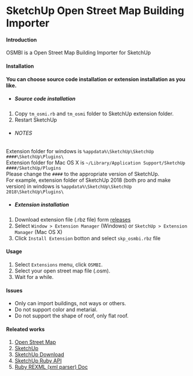 # SketchUp Open Street Map Building Importer

#### Introduction
OSMBI is a Open Street Map Building Importer for SketchUp


#### Installation

**You can choose source code installation or extension installation as you like.**

- ##### Source code installation

1. Copy `tm_osmi.rb` and `tm_osmi` folder to SketchUp extension folder.
2. Restart SketchUp

- ###### NOTES
Extension folder for windows is `%appdata%\SketchUp\SketchUp ####\SketchUp\Plugins\`  
Extension folder for Mac OS X is `~/Library/Application Support/SketchUp ####/SketchUp/Plugins`  
Please change the `####` to the appropriate version of SketchUp.  
For example, extension folder of SketchUp 2018 (both pro and make version) in windows is `%appdata%\SketchUp\SketchUp 2018\SketchUp\Plugins\`

- ##### Extension installation
1. Download extension file (.rbz file) form [releases](../../releases)
2. Select `Window > Extension Manager` (Windows) or `SketchUp > Extension Manager` (Mac OS X)
3. Click `Install Extension` botton and select `skp_osmbi.rbz` file


#### Usage

1. Select `Extensions` menu, click `OSMBI`.
2. Select your open street map file (.osm).
3. Wait for a while.

#### Issues
- Only can import buildings, not ways or others.
- Do not support color and metarial.
- Do not support the shape of roof, only flat roof.

#### Releated works

1. [Open Street Map](https://www.openstreetmap.org/)
2. [SketchUp](https://www.sketchup.com/)
3. [SketchUp Download](https://www.sketchup.com/download/all)
3. [SketchUp Ruby API](https://ruby.sketchup.com/)
4. [Ruby REXML (xml parser) Doc](https://ruby-doc.org/stdlib-2.2.3/libdoc/rexml/rdoc/REXML/Document.html)



